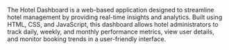 The Hotel Dashboard is a web-based application designed to streamline hotel management by providing real-time insights and analytics. Built using HTML, CSS, and JavaScript, this dashboard allows hotel administrators to track daily, weekly, and monthly performance metrics, view user details, and monitor booking trends in a user-friendly interface.
 
